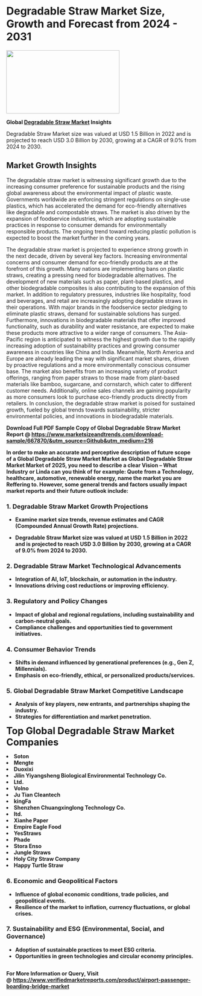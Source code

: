 <H1>Degradable Straw Market Size, Growth and Forecast from 2024 - 2031</H1><img class="aligncenter size-medium wp-image-584254" src="https://thirdeyenews.in/wp-content/uploads/2024/09/Global-Market-Research-300x168.jpeg" alt="" width="300" height="168" /><p><strong>Global&nbsp;<a href="https://www.marketsizeandtrends.com/download-sample/667870/&amp;utm_source=Github&utm_medium=216">Degradable Straw Market</a> Insights</strong></p><p>Degradable Straw Market size was valued at USD 1.5 Billion in 2022 and is projected to reach USD 3.0 Billion by 2030, growing at a CAGR of 9.0% from 2024 to 2030.</p><p><h2>Market Growth Insights</h2> <p>The degradable straw market is witnessing significant growth due to the increasing consumer preference for sustainable products and the rising global awareness about the environmental impact of plastic waste. Governments worldwide are enforcing stringent regulations on single-use plastics, which has accelerated the demand for eco-friendly alternatives like degradable and compostable straws. The market is also driven by the expansion of foodservice industries, which are adopting sustainable practices in response to consumer demands for environmentally responsible products. The ongoing trend toward reducing plastic pollution is expected to boost the market further in the coming years.</p> <p><strong></strong></p> <p>The degradable straw market is projected to experience strong growth in the next decade, driven by several key factors. Increasing environmental concerns and consumer demand for eco-friendly products are at the forefront of this growth. Many nations are implementing bans on plastic straws, creating a pressing need for biodegradable alternatives. The development of new materials such as paper, plant-based plastics, and other biodegradable composites is also contributing to the expansion of this market. In addition to regulatory pressures, industries like hospitality, food and beverages, and retail are increasingly adopting degradable straws in their operations. With major brands in the foodservice sector pledging to eliminate plastic straws, demand for sustainable solutions has surged. Furthermore, innovations in biodegradable materials that offer improved functionality, such as durability and water resistance, are expected to make these products more attractive to a wider range of consumers. The Asia-Pacific region is anticipated to witness the highest growth due to the rapidly increasing adoption of sustainability practices and growing consumer awareness in countries like China and India. Meanwhile, North America and Europe are already leading the way with significant market shares, driven by proactive regulations and a more environmentally conscious consumer base. The market also benefits from an increasing variety of product offerings, ranging from paper straws to those made from plant-based materials like bamboo, sugarcane, and cornstarch, which cater to different customer needs. Additionally, online sales channels are gaining popularity as more consumers look to purchase eco-friendly products directly from retailers. In conclusion, the degradable straw market is poised for sustained growth, fueled by global trends towards sustainability, stricter environmental policies, and innovations in biodegradable materials. <p><strong></p><p><span class=""><strong>Download Full PDF Sample Copy of Global Degradable Straw Market Report</strong> @ <a href="https://www.marketsizeandtrends.com/download-sample/667870/&amp;utm_source=Github&utm_medium=216" target="_blank">https://www.marketsizeandtrends.com/download-sample/667870/&amp;utm_source=Github&utm_medium=216</a></span></p><p>In order to make an accurate and perceptive description of future scope of a Global&nbsp;Degradable Straw Market Market as Global&nbsp;Degradable Straw Market Market of 2025, you need to describe a clear Vision &ndash; What Industry or Linda can you think of for example: Quote from a Technology, healthcare, automotive, renewable energy, name the market you are Reffering to. However, some general trends and factors usually impact market reports and their future outlook include:</p><h3>1.&nbsp;<strong>Degradable Straw Market Growth Projections</strong></h3><ul><li>Examine market size trends, revenue estimates and CAGR (Compounded Annual Growth Rate) projections.</li><li><p>Degradable Straw Market size was valued at USD 1.5 Billion in 2022 and is projected to reach USD 3.0 Billion by 2030, growing at a CAGR of 9.0% from 2024 to 2030.</p></li></ul><h3>2.&nbsp;<strong>Degradable Straw Market Technological Advancements</strong></h3><ul><li>Integration of AI, IoT, blockchain, or automation in the industry.</li><li>Innovations driving cost reductions or improving efficiency.</li></ul><h3>3.&nbsp;<strong>Regulatory and Policy Changes</strong></h3><ul><li>Impact of global and regional regulations, including sustainability and carbon-neutral goals.</li><li>Compliance challenges and opportunities tied to government initiatives.</li></ul><h3>4.&nbsp;<strong>Consumer Behavior Trends</strong></h3><ul><li>Shifts in demand influenced by generational preferences (e.g., Gen Z, Millennials).</li><li>Emphasis on eco-friendly, ethical, or personalized products/services.</li></ul><h3>5.&nbsp;<strong>Global Degradable Straw Market Competitive Landscape</strong></h3><ul><li>Analysis of key players, new entrants, and partnerships shaping the industry.</li><li>Strategies for differentiation and market penetration.</li></ul><p data-pm-slice="1 1 []"><span style="color: inherit; font-family: inherit; font-size: 25px;">Top Global Degradable Straw Market Companies</span></p><div class="" data-test-id=""><p><li>Soton</li><li> Mengte</li><li> Duoxixi</li><li> Jilin Yiyangsheng Biological Environmental Technology Co.</li><li> Ltd.</li><li> Volno</li><li> Ju Tian Cleantech</li><li> kingFa</li><li> Shenzhen Chuangxinglong Technology Co.</li><li>ltd.</li><li> Xianhe Paper</li><li> Empire Eagle Food</li><li> YesStraws</li><li> Phade</li><li> Stora Enso</li><li> Jungle Straws</li><li> Holy City Straw Company</li><li> Happy Turtle Straw</li></p></div><h3>6.&nbsp;<strong>Economic and Geopolitical Factors</strong></h3><ul><li>Influence of global economic conditions, trade policies, and geopolitical events.</li><li>Resilience of the market to inflation, currency fluctuations, or global crises.</li></ul><h3>7.&nbsp;<strong>Sustainability and ESG (Environmental, Social, and Governance)</strong></h3><ul><li>Adoption of sustainable practices to meet ESG criteria.</li><li>Opportunities in green technologies and circular economy principles.</li></ul><h2><strong style="font-size: 14px;">For More Information or Query, Visit @&nbsp;</strong><a style="background-color: #ffffff; font-size: 14px;" href="https://www.marketsizeandtrends.com/report/degradable-straw-market/" target="_blank">https://www.verifiedmarketreports.com/product/airport-passenger-boarding-bridge-market</a></h2>
